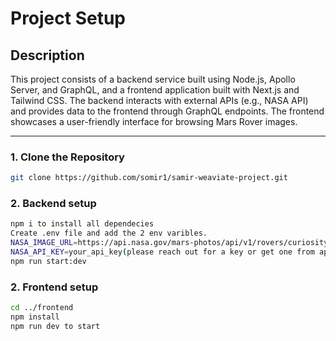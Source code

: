 # Project Setup

## Description

This project consists of a backend service built using Node.js, Apollo Server, and GraphQL, and a frontend application built with Next.js and Tailwind CSS. The backend interacts with external APIs (e.g., NASA API) and provides data to the frontend through GraphQL endpoints. The frontend showcases a user-friendly interface for browsing Mars Rover images.

---

### 1. Clone the Repository

```bash
git clone https://github.com/somir1/samir-weaviate-project.git

```

### 2. Backend setup
```bash
npm i to install all dependecies
Create .env file and add the 2 env varibles.
NASA_IMAGE_URL=https://api.nasa.gov/mars-photos/api/v1/rovers/curiosity/photos
NASA_API_KEY=your_api_key(please reach out for a key or get one from api.nasa.gov)
npm run start:dev

```

### 2. Frontend setup
```bash
cd ../frontend
npm install
npm run dev to start

```

